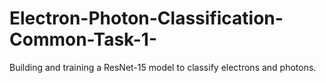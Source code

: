 # Electron-Photon-Classification-Common-Task-1-
Building and training a ResNet-15 model to classify electrons and photons.
